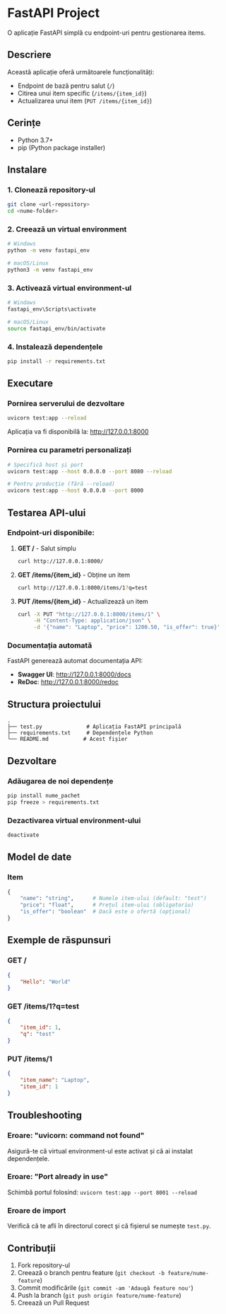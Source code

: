 # FastAPI Project

O aplicație FastAPI simplă cu endpoint-uri pentru gestionarea items.

## Descriere

Această aplicație oferă următoarele funcționalități:
- Endpoint de bază pentru salut (`/`)
- Citirea unui item specific (`/items/{item_id}`)
- Actualizarea unui item (`PUT /items/{item_id}`)

## Cerințe

- Python 3.7+
- pip (Python package installer)

## Instalare

### 1. Clonează repository-ul
```bash
git clone <url-repository>
cd <nume-folder>
```

### 2. Creează un virtual environment
```bash
# Windows
python -m venv fastapi_env

# macOS/Linux
python3 -m venv fastapi_env
```

### 3. Activează virtual environment-ul
```bash
# Windows
fastapi_env\Scripts\activate

# macOS/Linux
source fastapi_env/bin/activate
```

### 4. Instalează dependențele
```bash
pip install -r requirements.txt
```

## Executare

### Pornirea serverului de dezvoltare
```bash
uvicorn test:app --reload
```

Aplicația va fi disponibilă la: http://127.0.0.1:8000

### Pornirea cu parametri personalizați
```bash
# Specifică host și port
uvicorn test:app --host 0.0.0.0 --port 8080 --reload

# Pentru producție (fără --reload)
uvicorn test:app --host 0.0.0.0 --port 8000
```

## Testarea API-ului

### Endpoint-uri disponibile:

1. **GET /** - Salut simplu
   ```bash
   curl http://127.0.0.1:8000/
   ```

2. **GET /items/{item_id}** - Obține un item
   ```bash
   curl http://127.0.0.1:8000/items/1?q=test
   ```

3. **PUT /items/{item_id}** - Actualizează un item
   ```bash
   curl -X PUT "http://127.0.0.1:8000/items/1" \
        -H "Content-Type: application/json" \
        -d '{"name": "Laptop", "price": 1200.50, "is_offer": true}'
   ```

### Documentația automată

FastAPI generează automat documentația API:
- **Swagger UI**: http://127.0.0.1:8000/docs
- **ReDoc**: http://127.0.0.1:8000/redoc

## Structura proiectului

```
.
├── test.py              # Aplicația FastAPI principală
├── requirements.txt     # Dependențele Python
└── README.md           # Acest fișier
```

## Dezvoltare

### Adăugarea de noi dependențe
```bash
pip install nume_pachet
pip freeze > requirements.txt
```

### Dezactivarea virtual environment-ului
```bash
deactivate
```

## Model de date

### Item
```python
{
    "name": "string",      # Numele item-ului (default: "test")
    "price": "float",      # Prețul item-ului (obligatoriu)
    "is_offer": "boolean"  # Dacă este o ofertă (opțional)
}
```

## Exemple de răspunsuri

### GET /
```json
{
    "Hello": "World"
}
```

### GET /items/1?q=test
```json
{
    "item_id": 1,
    "q": "test"
}
```

### PUT /items/1
```json
{
    "item_name": "Laptop",
    "item_id": 1
}
```

## Troubleshooting

### Eroare: "uvicorn: command not found"
Asigură-te că virtual environment-ul este activat și că ai instalat dependențele.

### Eroare: "Port already in use"
Schimbă portul folosind: `uvicorn test:app --port 8001 --reload`

### Eroare de import
Verifică că te afli în directorul corect și că fișierul se numește `test.py`.

## Contribuții

1. Fork repository-ul
2. Creează o branch pentru feature (`git checkout -b feature/nume-feature`)
3. Commit modificările (`git commit -am 'Adaugă feature nou'`)
4. Push la branch (`git push origin feature/nume-feature`)
5. Creează un Pull Request